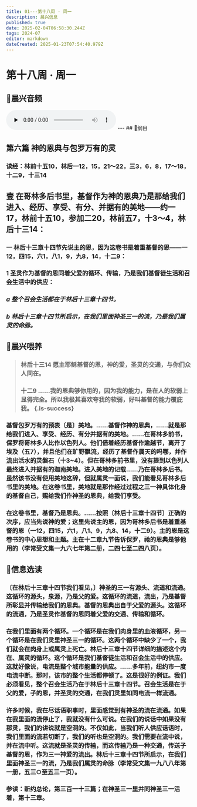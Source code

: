 ```yaml
---
title: 01---第十八周 · 周一
description: 晨兴信息
published: true
date: 2025-02-04T06:58:30.244Z
tags: 2024-07
editor: markdown
dateCreated: 2025-01-23T07:54:40.979Z
---
```


# 第十八周 · 周一
## 🎵晨兴音频
<audio id="audio" controls="" preload="none">
      <source id="mp3" src="/2024-07/week18/week18day1.mp3">
</audio>
---
## 📖纲目

## 第六篇    神的恩典与包罗万有的灵

### 读经：林前十五10，林后一12，15，21～22，三3，6，8，17～18，十二9，十三14

## 壹	在哥林多后书里，基督作为神的恩典乃是那给我们进入、经历、享受、有分、并据有的美地——约一17，林前十五10，参加二20，林前五7，十3～4，林后十三14：

### 一	林后十三章十四节先说主的恩，因为这卷书是着重基督的恩——一12，四15，六1，八1，9，九8，14，十二9：

### 1	圣灵作为基督的恩同着父爱的循环、传输，乃是我们基督徒生活和召会生活中的供应：

### *a	整个召会生活都在于林后十三章十四节。*

### *b	林后十三章十四节所启示，在我们里面神圣三一的流，乃是我们属灵的命脉。*

## 📖晨兴喂养

>### **林后十三14**    **愿主耶稣基督的恩，神的爱，圣灵的交通，与你们众人同在。**
>
>### **十二9**    **……我的恩典够你用的，因为我的能力，是在人的软弱上显得完全。所以我极其喜欢夸我的软弱，好叫基督的能力覆庇我。** {.is-success}

### 基督包罗万有的预表〔是〕美地。……基督作神的恩典，……就是那给我们进入、享受、经历、有分并据有的美地。……在哥林多前书，保罗将哥林多人比作以色列人。他们借着经历基督作逾越节，离开了埃及（五7），并且他们在旷野飘流，经历了基督作属天的吗哪，并作流出活水的灵磐石（十3~4）。但在哥林多前书里，没有提到以色列人最终进入并据有的迦南美地。进入美地的记载……乃在哥林多后书。虽然该书没有使用美地这辞，但就属灵一面说，我们能看见哥林多后书里的美地。在这卷书里，美地就是那作经过过程之三一神具体化身的基督自己，赐给我们作神圣的恩典，给我们享受。

### 在这卷书里，基督乃是恩典。……按照〔林后十三章十四节〕正确的次序，应当先说神的爱；这里先说主的恩，因为哥林多后书是着重基督的恩（一12，四15，六1，八1、9，九8、14，十二9）。主的恩是这卷书的中心思想和主题。主在十二章九节告诉保罗，祂的恩典是够他用的（李常受文集一九六七年第二册，二四七至二四八页）。

## 📖信息选读

### 〔在林后十三章十四节我们看见，〕神圣的三一有源头、流道和流通。这循环的源头，泉源，乃是父的爱。这循环的流道，流出，乃是基督所彰显并传输给我们的恩典。基督的恩典出自于父爱的源头。这循环的流通，乃是圣灵作基督的恩同着父爱的交通、传输和循环。

### 在我们里面有两个循环。一个循环是在我们肉身里的血液循环，另一个循环是在我们灵里神圣三一的循环。这两个循环中缺少了一个，我们就会在肉身上或属灵上死亡。林后十三章十四节详细的描述这个内在、属灵的循环。这个循环是我们基督徒生活和召会生活中的供应。这就好像说，电流是整个城市能量的供应。……多年前，纽约市一度电流中断。那时，该市的整个生活都停顿了。这是很好的例证。我们必须看见，整个召会生活乃在于林后十三章十四节。召会生活是在于父的爱，子的恩，并圣灵的交通，在我们灵里如同电流一样流通。

### 许多时候，我在尽话语职事时，里面感觉到有神圣的流在流通。如果在我里面的流停止了，我就没有什么可说。在我们的说话中如果没有那灵，我们的讲说就是空洞的。不仅如此，当我们听人供应话语时，我们里面的流若切断了，我们的听也是空洞的。我们需要在流中说，并在流中听。这流就是圣灵的传输，而这传输乃是一种交通，传送子基督的恩，作为三一神爱的流出。林后十三章十四节所启示，在我们里面神圣三一的流，乃是我们属灵的命脉（李常受文集一九八八年第一册，五三○至五三一页）。

### 参读：新约总论，第三百一十三篇；在神圣三一里并同神圣三一活着，第十三章。
<!-- Google tag (gtag.js) -->
<script async src="https://www.googletagmanager.com/gtag/js?id=G-1P8709Z16T"></script>
<script>
  window.dataLayer = window.dataLayer || [];
  function gtag(){dataLayer.push(arguments);}
  gtag('js', new Date());

  gtag('config', 'G-1P8709Z16T');
</script>